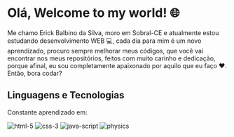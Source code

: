 # Olá, Welcome to my world! 🌐

Me chamo Erick Balbino da Silva, moro em Sobral-CE e atualmente estou estudando desenvolvimento WEB 💻, cada dia para mim é um novo aprendizado, procuro sempre melhorar meus códigos, que você vai encontrar nos meus repositórios, feitos com muito carinho e dedicação, porque afinal, eu sou completamente apaixonado por aquilo que eu faço ❤️. Então, bora codar?

## Linguagens e Tecnologias
Constante aprendizado em:

![html-5](https://user-images.githubusercontent.com/78397162/111859078-ec364000-891c-11eb-970b-f81737dd6222.png)
![css-3](https://user-images.githubusercontent.com/78397162/111859080-f0625d80-891c-11eb-9669-6ae0b37fb081.png)
![java-script](https://user-images.githubusercontent.com/78397162/111859092-ff491000-891c-11eb-8efd-8dac5e2d5143.png)
![physics](https://user-images.githubusercontent.com/78397162/111859098-053ef100-891d-11eb-962d-7ea7643a93ef.png)


